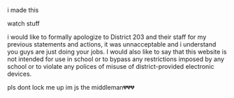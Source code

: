 i made this

watch stuff

i would like to formally apologize to District 203 and their staff for my previous statements and actions, it was unnacceptable and i understand you guys are just doing your jobs. I would also like to say that this website is not intended for use in school or to bypass any restrictions imposed by any school or to violate any polices of misuse of district-provided electronic devices.

pls dont lock me up im js the middleman💔💔💔
